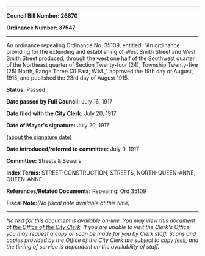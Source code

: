 

********

**Council Bill Number: 26670**
   
**Ordinance Number: 37547**
********

 An ordinance repealing Ordinance No. 35109, entitled: "An ordinance providing for the extending and establishing of West Smith Street and West Smith Street produced, through the west one half of the Southwest quarter of the Northeast quarter of Section Twenty-four (24), Township Twenty-five (25) North, Range Three (3) East, W.M.," approved the 19th day of August, 1915, and published the 23rd day of August 1915.

**Status:** Passed
   
**Date passed by Full Council:** July 16, 1917
   
**Date filed with the City Clerk:** July 20, 1917
   
**Date of Mayor's signature:** July 20, 1917
   
[(about the signature date)](/~public/approvaldate.htm)
   
   
   
**Date introduced/referred to committee:** July 9, 1917
   
**Committee:** Streets & Sewers
   
   
**Index Terms:** STREET-CONSTRUCTION, STREETS, NORTH-QUEEN-ANNE, QUEEN-ANNE

**References/Related Documents:** Repealing: Ord 35109

**Fiscal Note:**_(No fiscal note available at this time)_
********

_No text for this document is available on-line. You may view this document at [the Office of the City Clerk](http://www.seattle.gov/leg/clerk/contactUs.htm). If you are unable to visit the Clerk's Office, you may request a copy or scan be made for you by Clerk staff. Scans and copies provided by the Office of the City Clerk are subject to [copy fees](http://clerk.seattle.gov/~public/clerkfees.htm), and the timing of service is dependent on the availability of staff._

